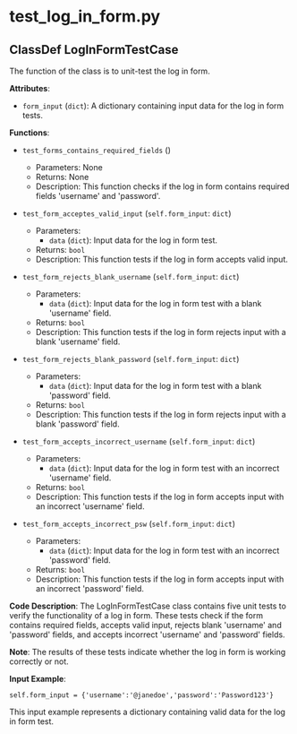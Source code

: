 # test_log_in_form.py

## ClassDef LogInFormTestCase

The function of the class is to unit-test the log in form.

**Attributes**:

- `form_input` (`dict`): A dictionary containing input data for the log in form tests.

**Functions**:

- `test_forms_contains_required_fields` ()
    - Parameters: None
    - Returns: None
    - Description: This function checks if the log in form contains required fields 'username' and 'password'.

- `test_form_acceptes_valid_input` (`self.form_input`: `dict`)
    - Parameters:
        - `data` (`dict`): Input data for the log in form test.
    - Returns: `bool`
    - Description: This function tests if the log in form accepts valid input.

- `test_form_rejects_blank_username` (`self.form_input`: `dict`)
    - Parameters:
        - `data` (`dict`): Input data for the log in form test with a blank 'username' field.
    - Returns: `bool`
    - Description: This function tests if the log in form rejects input with a blank 'username' field.

- `test_form_rejects_blank_password` (`self.form_input`: `dict`)
    - Parameters:
        - `data` (`dict`): Input data for the log in form test with a blank 'password' field.
    - Returns: `bool`
    - Description: This function tests if the log in form rejects input with a blank 'password' field.

- `test_form_accepts_incorrect_username` (`self.form_input`: `dict`)
    - Parameters:
        - `data` (`dict`): Input data for the log in form test with an incorrect 'username' field.
    - Returns: `bool`
    - Description: This function tests if the log in form accepts input with an incorrect 'username' field.

- `test_form_accepts_incorrect_psw` (`self.form_input`: `dict`)
    - Parameters:
        - `data` (`dict`): Input data for the log in form test with an incorrect 'password' field.
    - Returns: `bool`
    - Description: This function tests if the log in form accepts input with an incorrect 'password' field.

**Code Description**: The LogInFormTestCase class contains five unit tests to verify the functionality of a log in form. These tests check if the form contains required fields, accepts valid input, rejects blank 'username' and 'password' fields, and accepts incorrect 'username' and 'password' fields.

**Note**: The results of these tests indicate whether the log in form is working correctly or not.

**Input Example**:

```
self.form_input = {'username':'@janedoe','password':'Password123'}
```

This input example represents a dictionary containing valid data for the log in form test.